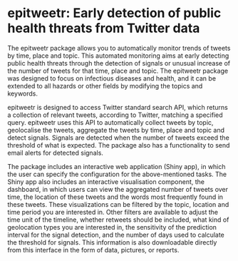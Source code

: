 # epitweetr: Early detection of public health threats from Twitter data

The epitweetr package allows you to automatically monitor trends of tweets by time, place and topic. This automated monitoring aims at early detecting public health threats through the detection of signals or unusual increase of the number of tweets for that time, place and topic. The epitweetr package was designed to focus on infectious diseases and health, and it can be extended to all hazards or other fields by modifying the topics and keywords.

epitweetr is designed to access Twitter standard search API, which returns a collection of relevant tweets, according to Twitter, matching a specified query. epitweetr uses this API to automatically collect tweets by topic, geolocalise the tweets, aggregate the tweets by time, place and topic and detect signals. Signals are detected when the number of tweets exceed the threshold of what is expected. The package also has a functionality to send email alerts for detected signals.

The package includes an interactive web application (Shiny app), in which the user can specify the configuration for the above-mentioned tasks. The Shiny app also includes an interactive visualisation component, the dashboard, in which users can view the aggregated number of tweets over time, the location of these tweets and the words most frequently found in these tweets. These visualizations can be filtered by the topic, location and time period you are interested in. Other filters are available to adjust the time unit of the timeline, whether retweets should be included, what kind of geolocation types you are interested in, the sensitivity of the prediction interval for the signal detection, and the number of days used to calculate the threshold for signals. This information is also downloadable directly from this interface in the form of data, pictures, or reports.
